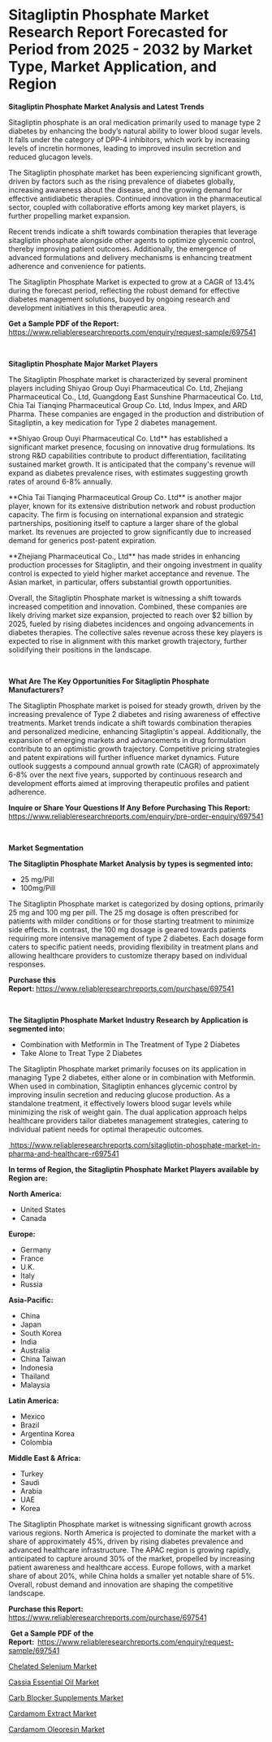 <p><h1>Sitagliptin Phosphate Market Research Report Forecasted for Period from 2025 -  2032 by Market Type, Market Application, and Region</h1></p><p><strong>Sitagliptin Phosphate Market Analysis and Latest Trends</strong></p>
<p><p>Sitagliptin phosphate is an oral medication primarily used to manage type 2 diabetes by enhancing the body’s natural ability to lower blood sugar levels. It falls under the category of DPP-4 inhibitors, which work by increasing levels of incretin hormones, leading to improved insulin secretion and reduced glucagon levels. </p><p>The Sitagliptin phosphate market has been experiencing significant growth, driven by factors such as the rising prevalence of diabetes globally, increasing awareness about the disease, and the growing demand for effective antidiabetic therapies. Continued innovation in the pharmaceutical sector, coupled with collaborative efforts among key market players, is further propelling market expansion.</p><p>Recent trends indicate a shift towards combination therapies that leverage sitagliptin phosphate alongside other agents to optimize glycemic control, thereby improving patient outcomes. Additionally, the emergence of advanced formulations and delivery mechanisms is enhancing treatment adherence and convenience for patients. </p><p>The Sitagliptin Phosphate Market is expected to grow at a CAGR of 13.4% during the forecast period, reflecting the robust demand for effective diabetes management solutions, buoyed by ongoing research and development initiatives in this therapeutic area.</p></p>
<p><strong>Get a Sample PDF of the Report:&nbsp;</strong> <a href="https://www.reliableresearchreports.com/enquiry/request-sample/697541?utm_campaign=16&utm_medium=2&utm_source=Github&utm_content=ia&utm_term=08032025&utm_id=sitagliptin-phosphate">https://www.reliableresearchreports.com/enquiry/request-sample/697541</a></p>
<p>&nbsp;</p>
<p><strong>Sitagliptin Phosphate Major Market Players</strong></p>
<p><p>The Sitagliptin Phosphate market is characterized by several prominent players including Shiyao Group Ouyi Pharmaceutical Co. Ltd, Zhejiang Pharmaceutical Co., Ltd, Guangdong East Sunshine Pharmaceutical Co. Ltd, Chia Tai Tianqing Pharmaceutical Group Co. Ltd, Indus Impex, and ARD Pharma. These companies are engaged in the production and distribution of Sitagliptin, a key medication for Type 2 diabetes management.</p><p>**Shiyao Group Ouyi Pharmaceutical Co. Ltd** has established a significant market presence, focusing on innovative drug formulations. Its strong R&D capabilities contribute to product differentiation, facilitating sustained market growth. It is anticipated that the company's revenue will expand as diabetes prevalence rises, with estimates suggesting growth rates of around 6-8% annually.</p><p>**Chia Tai Tianqing Pharmaceutical Group Co. Ltd** is another major player, known for its extensive distribution network and robust production capacity. The firm is focusing on international expansion and strategic partnerships, positioning itself to capture a larger share of the global market. Its revenues are projected to grow significantly due to increased demand for generics post-patent expiration.</p><p>**Zhejiang Pharmaceutical Co., Ltd** has made strides in enhancing production processes for Sitagliptin, and their ongoing investment in quality control is expected to yield higher market acceptance and revenue. The Asian market, in particular, offers substantial growth opportunities.</p><p>Overall, the Sitagliptin Phosphate market is witnessing a shift towards increased competition and innovation. Combined, these companies are likely driving market size expansion, projected to reach over $2 billion by 2025, fueled by rising diabetes incidences and ongoing advancements in diabetes therapies. The collective sales revenue across these key players is expected to rise in alignment with this market growth trajectory, further solidifying their positions in the landscape.</p></p>
<p>&nbsp;</p>
<p><strong>What Are The Key Opportunities For Sitagliptin Phosphate Manufacturers?</strong></p>
<p><p>The Sitagliptin Phosphate market is poised for steady growth, driven by the increasing prevalence of Type 2 diabetes and rising awareness of effective treatments. Market trends indicate a shift towards combination therapies and personalized medicine, enhancing Sitagliptin's appeal. Additionally, the expansion of emerging markets and advancements in drug formulation contribute to an optimistic growth trajectory. Competitive pricing strategies and patent expirations will further influence market dynamics. Future outlook suggests a compound annual growth rate (CAGR) of approximately 6-8% over the next five years, supported by continuous research and development efforts aimed at improving therapeutic profiles and patient adherence.</p></p>
<p><strong>Inquire or Share Your Questions If Any Before Purchasing This Report:</strong> <a href="https://www.reliableresearchreports.com/enquiry/pre-order-enquiry/697541?utm_campaign=16&utm_medium=2&utm_source=Github&utm_content=ia&utm_term=08032025&utm_id=sitagliptin-phosphate">https://www.reliableresearchreports.com/enquiry/pre-order-enquiry/697541</a></p>
<p>&nbsp;</p>
<p><strong>Market Segmentation</strong></p>
<p><strong>The Sitagliptin Phosphate Market Analysis by types is segmented into:</strong></p>
<p><ul><li>25 mg/Pill</li><li>100mg/Pill</li></ul></p>
<p><p>The Sitagliptin Phosphate market is categorized by dosing options, primarily 25 mg and 100 mg per pill. The 25 mg dosage is often prescribed for patients with milder conditions or for those starting treatment to minimize side effects. In contrast, the 100 mg dosage is geared towards patients requiring more intensive management of type 2 diabetes. Each dosage form caters to specific patient needs, providing flexibility in treatment plans and allowing healthcare providers to customize therapy based on individual responses.</p></p>
<p><strong>Purchase this Report:&nbsp;</strong><a href="https://www.reliableresearchreports.com/purchase/697541?utm_campaign=16&utm_medium=2&utm_source=Github&utm_content=ia&utm_term=08032025&utm_id=sitagliptin-phosphate">https://www.reliableresearchreports.com/purchase/697541</a></p>
<p>&nbsp;</p>
<p><strong>The Sitagliptin Phosphate Market Industry Research by Application is segmented into:</strong></p>
<p><ul><li>Combination with Metformin in The Treatment of Type 2 Diabetes</li><li>Take Alone to Treat Type 2 Diabetes</li></ul></p>
<p><p>The Sitagliptin Phosphate market primarily focuses on its application in managing Type 2 diabetes, either alone or in combination with Metformin. When used in combination, Sitagliptin enhances glycemic control by improving insulin secretion and reducing glucose production. As a standalone treatment, it effectively lowers blood sugar levels while minimizing the risk of weight gain. The dual application approach helps healthcare providers tailor diabetes management strategies, catering to individual patient needs for optimal therapeutic outcomes.</p></p>
<p><a href="https://www.reliableresearchreports.com/sitagliptin-phosphate-market-in-pharma-and-healthcare-r697541?utm_campaign=16&utm_medium=2&utm_source=Github&utm_content=ia&utm_term=08032025&utm_id=sitagliptin-phosphate">&nbsp;https://www.reliableresearchreports.com/sitagliptin-phosphate-market-in-pharma-and-healthcare-r697541</a></p>
<p><strong>In terms of Region, the Sitagliptin Phosphate Market Players available by Region are:</strong></p>
<p>
    <p> <strong> North America: </strong>
        <ul>
            <li>United States</li>
            <li>Canada</li>
        </ul>
        </p> 
    <p> <strong> Europe: </strong>
        <ul>
            <li>Germany</li>
            <li>France</li>
            <li>U.K.</li>
            <li>Italy</li>
            <li>Russia</li>
        </ul>
        </p> 
    <p> <strong> Asia-Pacific: </strong>
        <ul>
            <li>China</li>
            <li>Japan</li>
            <li>South Korea</li>
            <li>India</li>
            <li>Australia</li>
            <li>China Taiwan</li>
            <li>Indonesia</li>
            <li>Thailand</li>
            <li>Malaysia</li>
        </ul>
        </p> 
    <p> <strong> Latin America: </strong>
        <ul>
            <li>Mexico</li>
            <li>Brazil</li>
            <li>Argentina Korea</li>
            <li>Colombia</li>
        </ul>
        </p> 
    <p> <strong> Middle East & Africa: </strong>
        <ul>
            <li>Turkey</li>
            <li>Saudi</li>
            <li>Arabia</li>
            <li>UAE</li>
            <li>Korea</li>
        </ul>
    </p>
    </p>
<p><p>The Sitagliptin Phosphate market is witnessing significant growth across various regions. North America is projected to dominate the market with a share of approximately 45%, driven by rising diabetes prevalence and advanced healthcare infrastructure. The APAC region is growing rapidly, anticipated to capture around 30% of the market, propelled by increasing patient awareness and healthcare access. Europe follows, with a market share of about 20%, while China holds a smaller yet notable share of 5%. Overall, robust demand and innovation are shaping the competitive landscape.</p></p>
<p><strong>Purchase this Report: </strong><a href="https://www.reliableresearchreports.com/purchase/697541?utm_campaign=16&utm_medium=2&utm_source=Github&utm_content=ia&utm_term=08032025&utm_id=sitagliptin-phosphate">https://www.reliableresearchreports.com/purchase/697541</a></p>
<p>&nbsp;<strong>Get a Sample PDF of the Report:&nbsp;&nbsp;</strong><a href="https://www.reliableresearchreports.com/enquiry/request-sample/697541?utm_campaign=16&utm_medium=2&utm_source=Github&utm_content=ia&utm_term=08032025&utm_id=sitagliptin-phosphate">https://www.reliableresearchreports.com/enquiry/request-sample/697541</a></p>
<p><strong></strong></p>
<p><p><a href="https://github.com/thanenegenqa/Market-Research-Report-List-1/blob/main/chelated-selenium-market.md?utm_campaign=16&utm_medium=2&utm_source=Github&utm_content=ia&utm_term=08032025&utm_id=sitagliptin-phosphate">Chelated Selenium Market</a></p><p><a href="https://github.com/cachaskluwe/Market-Research-Report-List-1/blob/main/cassia-essential-oil-market.md?utm_campaign=16&utm_medium=2&utm_source=Github&utm_content=ia&utm_term=08032025&utm_id=sitagliptin-phosphate">Cassia Essential Oil Market</a></p><p><a href="https://github.com/cobinaydin13/Market-Research-Report-List-1/blob/main/carb-blocker-supplements-market.md?utm_campaign=16&utm_medium=2&utm_source=Github&utm_content=ia&utm_term=08032025&utm_id=sitagliptin-phosphate">Carb Blocker Supplements Market</a></p><p><a href="https://github.com/mehakmiamid1/Market-Research-Report-List-1/blob/main/cardamom-extract-market.md?utm_campaign=16&utm_medium=2&utm_source=Github&utm_content=ia&utm_term=08032025&utm_id=sitagliptin-phosphate">Cardamom Extract Market</a></p><p><a href="https://github.com/jenevycachat/Market-Research-Report-List-1/blob/main/cardamom-oleoresin-market.md?utm_campaign=16&utm_medium=2&utm_source=Github&utm_content=ia&utm_term=08032025&utm_id=sitagliptin-phosphate">Cardamom Oleoresin Market</a></p></p>